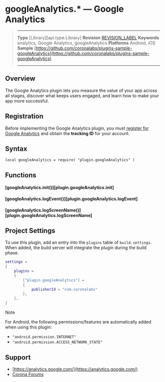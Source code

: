 # googleAnalytics.* &mdash; Google Analytics

> --------------------- ------------------------------------------------------------------------------------------
> __Type__              [Library][api.type.Library]
> __Revision__          [REVISION_LABEL](REVISION_URL)
> __Keywords__          analytics, Google Analytics, googleAnalytics
> __Platforms__			Android, iOS
> __Sample__			[https://github.com/coronalabs/plugins-sample-googleAnalytics](https://github.com/coronalabs/plugins-sample-googleAnalytics)
> --------------------- ------------------------------------------------------------------------------------------


## Overview

The Google Analytics plugin lets you measure the value of your app across all stages, discover what keeps users engaged, and learn how to make your app more successful.


## Registration

Before implementing the Google Analytics plugin, you must [register for Google Analytics](https://analytics.google.com) and obtain the __tracking&nbsp;ID__ for your account.


## Syntax

	local googleAnalytics = require( "plugin.googleAnalytics" )


## Functions

#### [googleAnalytics.init()][plugin.googleAnalytics.init]

#### [googleAnalytics.logEvent()][plugin.googleAnalytics.logEvent]

#### [googleAnalytics.logScreenName()][plugin.googleAnalytics.logScreenName]


## Project Settings

To use this plugin, add an entry into the `plugins` table of `build.settings`. When added, the build server will integrate the plugin during the build phase.

``````lua
settings =
{
	plugins =
	{
		["plugin.googleAnalytics"] =
		{
			publisherId = "com.coronalabs"
		},
	},		
}
``````

<div class="guide-notebox">
<div class="notebox-title">Note</div>

For Android, the following permissions/features are automatically added when using this plugin:

* `"android.permission.INTERNET"`
* `"android.permission.ACCESS_NETWORK_STATE"`

</div>


## Support

* [https://analytics.google.com/](https://analytics.google.com/)
* [Corona Forums](http://forums.coronalabs.com/forum/631-corona-premium-plugins/)

